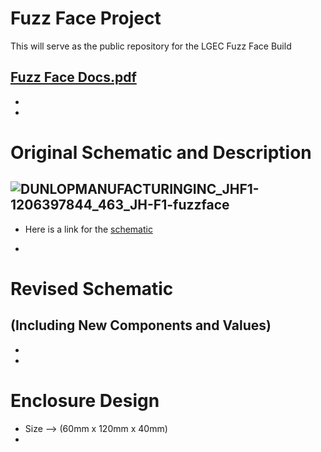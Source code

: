 # Fuzz Face Project

This will serve as the public repository for the LGEC Fuzz Face Build

[Fuzz Face Docs.pdf](https://github.com/Lakehead-Georgian-Electronics-Club/Fuzz-Face-Guitar-Pedal/files/9962937/Fuzz.Face.Docs.pdf)
-
-
-

# Original Schematic and Description
![DUNLOPMANUFACTURINGINC_JHF1-1206397844_463_JH-F1-fuzzface](https://user-images.githubusercontent.com/73149111/199807963-f6a5b9fa-4cd0-45a6-b4cc-f7479e0bcdd5.jpg)
-
- Here is a link for the [schematic](https://user-images.githubusercontent.com/73149111/199812205-b274e7c6-be04-46c5-aaf1-d78d4627a801.png) 


-

# Revised Schematic 
(Including New Components and Values)
-
-
-

# Enclosure Design
- Size --> (60mm x 120mm x 40mm)
-
